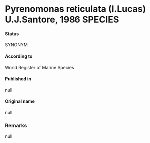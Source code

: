 Pyrenomonas reticulata (I.Lucas) U.J.Santore, 1986 SPECIES
=======

#### Status
SYNONYM

#### According to
World Register of Marine Species

#### Published in
null

#### Original name
null

### Remarks
null